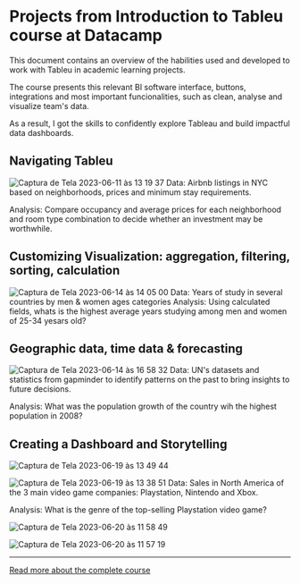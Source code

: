 # Projects from Introduction to Tableu course at Datacamp

This document contains an overview of the habilities used and developed to work with Tableu in academic learning projects.

The course presents this relevant BI software interface, buttons, integrations and most important funcionalities, such as clean, analyse and visualize team's data.

As a result, I got the skills to confidently explore Tableau and build impactful data dashboards.

## Navigating Tableu

![Captura de Tela 2023-06-11 às 13 19 37](https://github.com/priferr/academic_data_analyst/assets/105013804/121e4dd7-5358-43a5-a31d-89e9141ac6b9)
Data: Airbnb listings in NYC based on neighborhoods, prices and minimum stay requirements.

Analysis: Compare occupancy and average prices for each neighborhood and room type combination to decide whether an investment may be worthwhile.

## Customizing Visualization: aggregation, filtering, sorting, calculation

![Captura de Tela 2023-06-14 às 14 05 00](https://github.com/priferr/academic_data_analyst/assets/105013804/36013a34-3322-4f21-9c70-5fe351177b71)
Data: Years of study in several countries by men & women ages categories
Analysis: Using calculated fields, whats is the highest average years studying among men and women of 25-34 yesars old?

## Geographic data, time data & forecasting

![Captura de Tela 2023-06-14 às 16 58 32](https://github.com/priferr/academic_data_analyst/assets/105013804/40581ec6-f5c1-4fe6-b29b-0c8b70ff8b95)
Data: UN's datasets and statistics from gapminder to identify patterns on the past to bring insights to future decisions.

Analysis: What was the population growth of the country wih the highest population in 2008?

## Creating a Dashboard and Storytelling
![Captura de Tela 2023-06-19 às 13 49 44](https://github.com/priferr/academic_data_analyst/assets/105013804/8589bf65-2248-4549-8a38-122dc2bd8bc8)

![Captura de Tela 2023-06-19 às 13 38 51](https://github.com/priferr/academic_data_analyst/assets/105013804/c726a5be-e197-426a-904c-8ae1d93ff7b2)
Data: Sales in North America of the 3 main video game companies: Playstation, Nintendo and Xbox.

Analysis: What is the genre of the top-selling Playstation video game?

![Captura de Tela 2023-06-20 às 11 58 49](https://github.com/priferr/academic_data_analyst/assets/105013804/e327a1de-bb9f-4d7b-bf59-28b6388b886e)

![Captura de Tela 2023-06-20 às 11 57 19](https://github.com/priferr/academic_data_analyst/assets/105013804/bd36b02f-b390-4c1d-9796-d8f110882b8c)

-----

[Read more about the complete course](https://app.datacamp.com/learn/courses/introduction-to-tableau)
